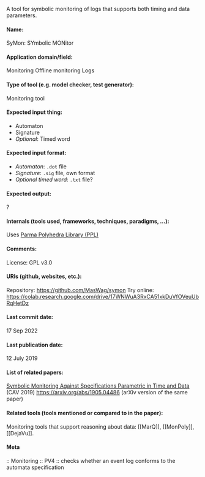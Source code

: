 A tool for symbolic monitoring of logs that supports both timing and data parameters.

#### Name:
SyMon: SYmbolic MONitor

#### Application domain/field:
Monitoring
Offline monitoring
Logs

#### Type of tool (e.g. model checker, test generator):
Monitoring tool

#### Expected input thing:
- Automaton
- Signature
- *Optional*: Timed word

#### Expected input format:
- *Automaton*: `.dot` file
- *Signature*: `.sig` file, own format
- *Optional timed word*: `.txt` file?

#### Expected output:
?

#### Internals (tools used, frameworks, techniques, paradigms, ...):
Uses [Parma Polyhedra Library (PPL)](Libraries/PPL.md)

#### Comments:
License: GPL v3.0

#### URIs (github, websites, etc.):
Repository: https://github.com/MasWag/symon
Try online: https://colab.research.google.com/drive/17WNWuA3RxCA51xkDuVfOVeuUbRqHetDz

#### Last commit date:
17 Sep 2022

#### Last publication date:
12 July 2019

#### List of related papers:
[Symbolic Monitoring Against Specifications Parametric in Time and Data](https://doi.org/10.1007/978-3-030-25540-4_30) (CAV 2019)
https://arxiv.org/abs/1905.04486 (arXiv version of the same paper)

#### Related tools (tools mentioned or compared to in the paper):
Monitoring tools that support reasoning about data: [[MarQ]], [[MonPoly]], [[DejaVu]].

#### Meta
:: Monitoring
:: PV4 :: checks whether an event log conforms to the automata specification